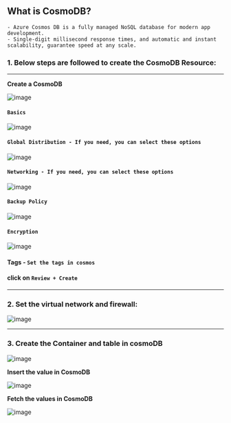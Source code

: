 ## What is CosmoDB?
```
- Azure Cosmos DB is a fully managed NoSQL database for modern app development. 
- Single-digit millisecond response times, and automatic and instant scalability, guarantee speed at any scale. 
```
### 1. Below steps are followed to create the CosmoDB Resource:
---

**Create a CosmoDB**

![image](https://user-images.githubusercontent.com/91359308/175926492-961f6397-42bb-42b7-96d3-21b812110464.png)

#### `Basics`

![image](https://user-images.githubusercontent.com/91359308/175927126-78d76335-b1de-44ff-982b-e5c6ac80fc1c.png)

#### `Global Distribution - If you need, you can select these options`

![image](https://user-images.githubusercontent.com/91359308/175927313-62f16684-4426-4508-b1d0-05c545f90e8d.png)

#### `Networking - If you need, you can select these options`

![image](https://user-images.githubusercontent.com/91359308/175927871-fe8d1ae4-49b0-4714-8048-71f8cd4e831c.png)

#### `Backup Policy`

![image](https://user-images.githubusercontent.com/91359308/175928353-7428161c-0c3d-4f09-a9ae-919797218fd5.png)

#### `Encryption`

![image](https://user-images.githubusercontent.com/91359308/175928658-aa829fc8-df2f-4589-a1ec-0de8bcef6954.png)


#### Tags - `Set the tags in cosmos`

#### click on `Review + Create`
---

### 2. Set the virtual network and firewall:

![image](https://user-images.githubusercontent.com/91359308/175940631-01fe4137-f75d-4848-a7b2-0f879686d69a.png)

---
### 3. Create the Container and table in cosmoDB

![image](https://user-images.githubusercontent.com/91359308/175941556-11176011-79d5-4f9d-889d-a433a7fc6897.png)

**Insert the value in CosmoDB**

![image](https://user-images.githubusercontent.com/91359308/175942119-97d59872-68d5-4622-b723-c82355b322da.png)

**Fetch the values in CosmoDB**

![image](https://user-images.githubusercontent.com/91359308/175942711-47593bbb-b2bb-4ed1-97da-c437a3075839.png)


